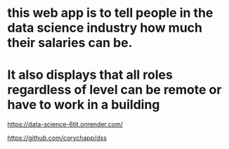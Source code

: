 # this web app is to tell people in the data science industry how much their salaries can be. 
# It also displays that all roles regardless of level can be remote or have to work in a building

https://data-science-6tit.onrender.com/

https://github.com/corychapp/dss